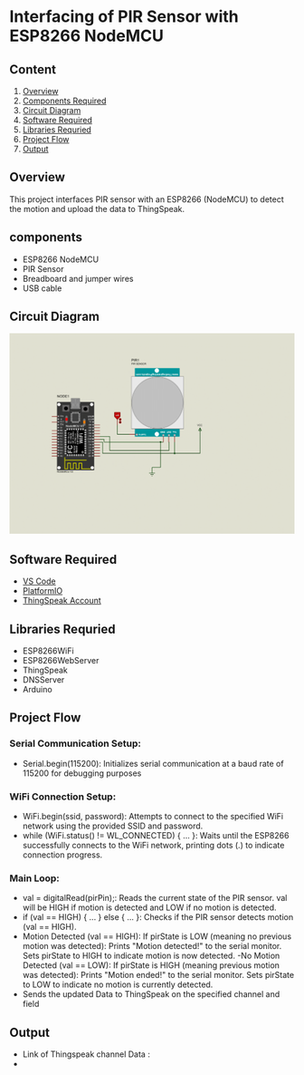 # Interfacing of PIR Sensor with ESP8266 NodeMCU
## Content

1. [Overview](#overview)
2. [Components Required](#components)
3. [Circuit Diagram](#circuit-diagram)
4. [Software Required](#software-required)
5. [Libraries Requried](#libraries-requried)
6. [Project Flow](#project-flow)
7. [Output](#output)

## Overview
This project interfaces PIR sensor with an ESP8266 (NodeMCU) to detect the motion and upload the data to ThingSpeak.

## components
- ESP8266 NodeMCU
- PIR Sensor
- Breadboard and jumper wires
- USB cable 


## Circuit Diagram
![Circuit Diagram](./image/PIRSensor.png)

## Software Required
- [VS Code](https://code.visualstudio.com/)
- [PlatformIO](https://platformio.org/)
- [ThingSpeak Account](https://thingspeak.com/)

## Libraries Requried
- ESP8266WiFi
- ESP8266WebServer
- ThingSpeak
- DNSServer
- Arduino

## Project Flow

### Serial Communication Setup:
- Serial.begin(115200): Initializes serial communication at a baud rate of 115200 for debugging purposes

### WiFi Connection Setup:
- WiFi.begin(ssid, password): Attempts to connect to the specified WiFi network using the provided SSID and password.
- while (WiFi.status() != WL_CONNECTED) { ... }: Waits until the ESP8266 successfully connects to the WiFi network, printing dots (.) to indicate connection progress.

### Main Loop:
- val = digitalRead(pirPin);: Reads the current state of the PIR sensor. val will be HIGH if motion is detected and LOW if no motion is detected.
- if (val == HIGH) { ... } else { ... }: Checks if the PIR sensor detects motion (val == HIGH).
- Motion Detected (val == HIGH):
   If pirState is LOW (meaning no previous motion was detected):
   Prints "Motion detected!" to the serial monitor.
   Sets pirState to HIGH to indicate motion is now detected.
-No Motion Detected (val == LOW):
   If pirState is HIGH (meaning previous motion was detected):
   Prints "Motion ended!" to the serial monitor.
   Sets pirState to LOW to indicate no motion is currently detected.
- Sends the updated Data to ThingSpeak on the specified channel and field 

 ## Output
- Link of Thingspeak channel Data :
- 
  
  
